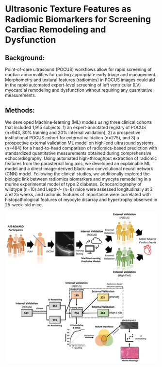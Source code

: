 # Ultrasonic Texture Features as Radiomic Biomarkers for Screening Cardiac Remodeling and Dysfunction

## Background:
Point-of-care ultrasound (POCUS) workflows allow for rapid screening of cardiac abnormalities for guiding appropriate early triage and management. Morphometry and textural features (radiomics) in POCUS images could aid in the rapid automated expert-level screening of left ventricular (LV) myocardial remodeling and dysfunction without requiring any quantitative measurements.

## Methods:
We developed Machine-learning (ML) models using three clinical cohorts that included 1,915 subjects: 1) an expert-annotated registry of POCUS (n=943, 80% training and 20% internal validation), 2) a prospective institutional POCUS cohort for external validation (n=275), and 3) a prospective external validation ML model on high-end ultrasound systems (n=484) for a head-to-head comparison of radiomics-based prediction with standardized quantitative measurements obtained during comprehensive echocardiography. Using automated high-throughput extraction of radiomic features from the parasternal long axis, we developed an explainable ML model and a direct image-derived black-box convolutional neural network (CNN) model. Following the clinical studies, we additionally explored the biologic link between radiomics biomarkers and myocyte remodeling in a murine experimental model of type 2 diabetes. Echocardiography of wildtype (n=10) and Leptr-/- (n=8) mice were assessed longitudinally at 3 and 25 weeks, and radiomic features of importance were correlated with histopathological features of myocyte disarray and hypertrophy observed in 25-week-old mice.

![alt text](https://github.com/qahathaway/Cardiac_Remodeling_Radiomics/blob/main/Central%20Illustration.jpg)
